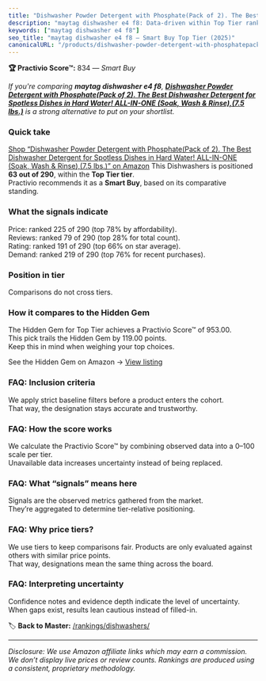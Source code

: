 ```yaml
---
title: "Dishwasher Powder Detergent with Phosphate(Pack of 2). The Best Dishwasher Detergent for Spotless Dishes in Hard Water! ALL-IN-ONE (Soak, Wash & Rinse),(7.5 lbs.)"
description: "maytag dishwasher e4 f8: Data-driven within Top Tier ranking using the Practivio Score™. Positioned by quality, value, demand, findability, momentum."
keywords: ["maytag dishwasher e4 f8"]
seo_title: "maytag dishwasher e4 f8 — Smart Buy Top Tier (2025)"
canonicalURL: "/products/dishwasher-powder-detergent-with-phosphatepack-of-2-the-best-dishwasher-detergent-for-spotless-dishes-in-hard-water-all-in-one-soak-wash-rinse75-lbs-B007IJMZ7W/"
---
```


**🏆 Practivio Score™:** 834 — _Smart Buy_


*If you're comparing **maytag dishwasher e4 f8**, **[Dishwasher Powder Detergent with Phosphate(Pack of 2). The Best Dishwasher Detergent for Spotless Dishes in Hard Water! ALL-IN-ONE (Soak, Wash & Rinse),(7.5 lbs.)](https://www.amazon.com/dp/B007IJMZ7W?tag=practivio-20)** is a strong alternative to put on your shortlist.*
### Quick take
[Shop “Dishwasher Powder Detergent with Phosphate(Pack of 2). The Best Dishwasher Detergent for Spotless Dishes in Hard Water! ALL-IN-ONE (Soak, Wash & Rinse),(7.5 lbs.)” on Amazon](https://www.amazon.com/dp/B007IJMZ7W?tag=practivio-20)
This Dishwashers is positioned **63 out of 290**, within the **Top Tier tier**.  
Practivio recommends it as a **Smart Buy**, based on its comparative standing.

### What the signals indicate
Price: ranked 225 of 290 (top 78% by affordability).  
Reviews: ranked 79 of 290 (top 28% for total count).  
Rating: ranked 191 of 290 (top 66% on star average).  
Demand: ranked 219 of 290 (top 76% for recent purchases).

### Position in tier
Comparisons do not cross tiers.

### How it compares to the Hidden Gem
The Hidden Gem for Top Tier achieves a Practivio Score™ of 953.00.  
This pick trails the Hidden Gem by 119.00 points.  
Keep this in mind when weighing your top choices.  

See the Hidden Gem on Amazon → [View listing](https://www.amazon.com/dp/B07K14QNCC?tag=practivio-20)

### FAQ: Inclusion criteria
We apply strict baseline filters before a product enters the cohort.  
That way, the designation stays accurate and trustworthy.

### FAQ: How the score works
We calculate the Practivio Score™ by combining observed data into a 0–100 scale per tier.  
Unavailable data increases uncertainty instead of being replaced.

### FAQ: What “signals” means here
Signals are the observed metrics gathered from the market.  
They’re aggregated to determine tier-relative positioning.

### FAQ: Why price tiers?
We use tiers to keep comparisons fair. Products are only evaluated against others with similar price points.  
That way, designations mean the same thing across the board.

### FAQ: Interpreting uncertainty
Confidence notes and evidence depth indicate the level of uncertainty.  
When gaps exist, results lean cautious instead of filled-in.


🏷️ **Back to Master:** [/rankings/dishwashers/](/rankings/dishwashers/)

---
_Disclosure: We use Amazon affiliate links which may earn a commission. We don’t display live prices or review counts. Rankings are produced using a consistent, proprietary methodology._
